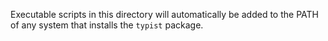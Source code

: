 Executable scripts in this directory will automatically be added to the PATH
of any system that installs the `typist` package.

